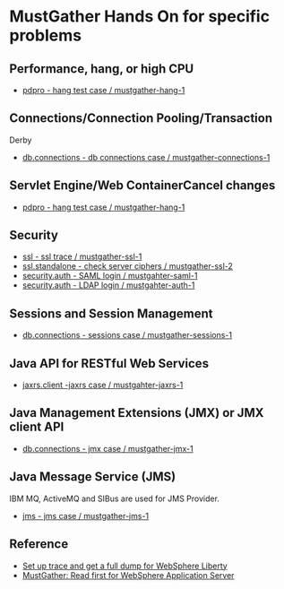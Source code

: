 # MustGather Hands On for specific problems

## Performance, hang, or high CPU
- [pdpro - hang test case / mustgather-hang-1](https://github.com/pdprof/crash-heapdump/tree/master/pdpro-docker/mustgather-hang-1)

## Connections/Connection Pooling/Transaction

Derby
- [db.connections - db connections case / mustgather-connections-1](https://github.com/pdprof/db-connections/tree/master/derby-docker/mustgather-connections-1)

## Servlet Engine/Web ContainerCancel changes
- [pdpro - hang test case / mustgather-hang-1](https://github.com/pdprof/crash-heapdump/tree/master/pdpro-docker/mustgather-hang-1)

## Security
- [ssl - ssl trace / mustgather-ssl-1](https://github.com/pdprof/ssl/tree/master/docker/mustgather-ssl-1)
- [ssl.standalone - check server ciphers / mustgather-ssl-2](https://github.com/pdprof/ssl/tree/master/docker/mustgather-ssl-2)
- [security.auth - SAML login / mustgahter-saml-1](https://github.com/pdprof/security-auth/tree/master/saml-docker/mustgather-saml-1)
- [security.auth - LDAP login / mustgahter-auth-1](https://github.com/pdprof/security-auth/tree/master/ldap-docker/)

## Sessions and Session Management
- [db.connections - sessions case / mustgather-sessions-1](https://github.com/pdprof/db-connections/tree/master/derby-docker/mustgather-sessions-1)

## Java API for RESTful Web Services
- [jaxrs.client -jaxrs case / mustgahter-jaxrs-1](https://github.com/pdprof/jaxrs/tree/master/jaxrs-docker/mustgather-jaxrs-client-1)

## Java Management Extensions (JMX) or JMX client API
- [db.connections - jmx case / mustgather-jmx-1](https://github.com/pdprof/db-connections/tree/master/derby-docker/mustgather-jmx-1)

## Java Message Service (JMS)

IBM MQ, ActiveMQ and SIBus are used for JMS Provider.

- [jms - jms case / mustgather-jms-1](https://github.com/pdprof/jms/tree/master/jms-docker/mustgather-jms-1)



## Reference
- [Set up trace and get a full dump for WebSphere Liberty](https://www.ibm.com/support/pages/node/476701)
- [MustGather: Read first for WebSphere Application Server](https://www.ibm.com/support/pages/node/332573)
